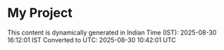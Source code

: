 # My Project

This content is dynamically generated in Indian Time (IST): 2025-08-30 16:12:01 IST
Converted to UTC: 2025-08-30 10:42:01 UTC
